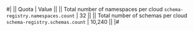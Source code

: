 #|
|| Quota | Value ||
|| Total number of namespaces per cloud 
`schema-registry.namespaces.count` | 32 ||
|| Total number of schemas per cloud 
`schema-registry.schemas.count` | 10,240 ||
|#